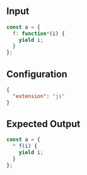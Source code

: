 
## Input
```javascript input
const a = {
  f: function*(i) {
    yield i;
  }
};
```

## Configuration
```json configuration
{
  "extension": "js"
}
```

## Expected Output
```javascript expected output
const a = {
  * f(i) {
    yield i;
  }
};
```
